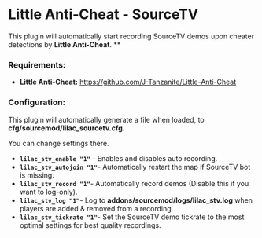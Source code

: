 # Little Anti-Cheat - SourceTV
This plugin will automatically start recording SourceTV demos upon cheater detections by **Little Anti-Cheat**.
**
### Requirements:
- **Little Anti-Cheat:** https://github.com/J-Tanzanite/Little-Anti-Cheat

### Configuration:
This plugin will automatically generate a file when loaded, to **cfg/sourcemod/lilac_sourcetv.cfg**.

You can change settings there.

- **`lilac_stv_enable "1"`** - Enables and disables auto recording.
- **`lilac_stv_autojoin "1"`**- Automatically restart the map if SourceTV bot is missing.
- **`lilac_stv_record "1"`**- Automatically record demos (Disable this if you want to log-only).
- **`lilac_stv_log "1"`**- Log to **addons/sourcemod/logs/lilac_stv.log** when players are added & removed from a recording.
- **`lilac_stv_tickrate "1"`**- Set the SourceTV demo tickrate to the most optimal settings for best quality recordings.
